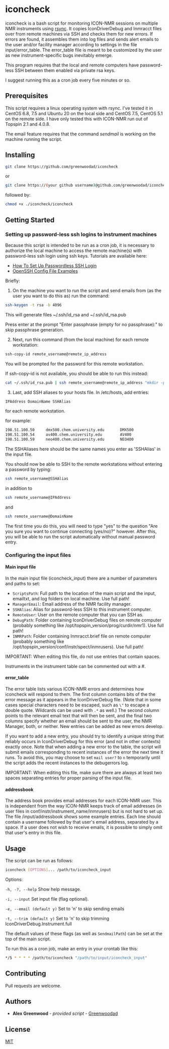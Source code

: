 # iconcheck

iconcheck is a bash script for monitoring ICON-NMR sessions on multiple NMR instruments
using [rsync](https://download.samba.org/pub/rsync/rsync.html). It copies IconDriverDebug 
and Inmracct files over from remote machines via SSH and checks them for new errors. If 
errors are found, it assembles them into log files and sends alert emails to the user and/or 
facility manager according to settings in the file input/error_table. The error_table file 
is meant to be customized by the user as new instrument-specific bugs inevitably emerge. 

This program requires that the local and remote computers have password-less SSH between them
enabled via private rsa keys.

I suggest running this as a cron job every five minutes or so.

## Prerequisites

This script requires a linux operating system with rsync. I've tested it in CentOS 6.8, 7.5 and Ubuntu 20
on the local side and CentOS 7.5, CentOS 5.1 on the remote side. I have only tested this with ICON-NMR
run out of Topspin 2.1 and 4.0.8. 

The email feature requires that the command *sendmail* is working on the machine running the script.

## Installing
```sh
git clone https://github.com/greenwoodad/iconcheck
```
or 

```sh
git clone https://(your github username)@github.com/greenwoodad/iconcheck.git
```

followed by:
```sh
chmod +x ./iconcheck/iconcheck
```
## Getting Started

### Setting up password-less ssh logins to instrument machines

Because this script is intended to be run as a cron job, it is necessary to authorize the local
machine to access the remote machine(s) with password-less ssh login using ssh keys. Tutorials
are available here: 
* [How To Set Up Passwordless SSH Login](https://linuxize.com/post/how-to-setup-passwordless-ssh-login/)
* [OpenSSH Config File Examples](https://www.cyberciti.biz/faq/create-ssh-config-file-on-linux-unix/)

Briefly: 
1) On the machine you want to run the script and send emails from (as the user you want to do this as) run the command:

```sh
ssh-keygen -t rsa -b 4096
```

This will generate files ~/.ssh/id_rsa and ~/.ssh/id_rsa.pub 

Press enter at the prompt "Enter passphrase (empty for no passphrase):" to skip passphrase generation.

2) Next, run this command (from the local machine) for each remote workstation:

```sh
ssh-copy-id remote_username@remote_ip_address
```
You will be prompted for the password for this remote workstation. 

If ssh-copy-id is not available, you should be able to run this instead:

```sh
cat ~/.ssh/id_rsa.pub | ssh remote_username@remote_ip_address "mkdir -p ~/.ssh && chmod 700 ~/.ssh && cat >> ~/.ssh/authorized_keys && chmod 600 ~/.ssh/authorized_keys"
```

3) Last, add SSH aliases to your hosts file. In /etc/hosts, add entries:

```sh
IPAddress DomainName SSHAlias
```

for each remote workstation.

for example:
```sh
198.51.100.50     dmx500.chem.university.edu       DMX500
198.51.100.54     av400.chem.university.edu        AV400
198.51.100.59     neo400.chem.university.edu       NEO400
```
The SSHAliases here should be the same names you enter as 'SSHAlias' in the input file. 

You should now be able to SSH to the remote workstations without entering a password by typing: 

```sh
ssh remote_username@SSHAlias
```

in addition to 
```sh
ssh remote_username@IPAddress 
```
and
```sh
ssh remote_username@DomainName 
```

The first time you do this, you will need to type "yes" to the question "Are you sure you want
to continue connecting (yes/no)?" however. After this, you will be able to run the script 
automatically without manual password entry.

### Configuring the input files

#### Main input file

In the main input file (iconcheck_input) there are a number of parameters and paths to set:

* `ScriptsPath`: Full path to the location of the main script and the input, emailtxt, and log folders on local machine. Use full path!
* `ManagerEmail`: Email address of the NMR facility manager.
* `SSHAlias`: Alias for password-less SSH to this instrument computer.
* `RemoteUser`: User on the remote computer that you can SSH as.
* `DebugPath`: Folder containing IconDriverDebug files on remote computer (probably something like /opt/topspin_version/prog/curdir/nmr1). Use full path!
* `INMRPath`: Folder containing Inmracct.brief file on remote computer (probably something like /opt/topspin_version/conf/instr/spect/inmrusers). Use full path!

IMPORTANT: When editing this file, do not use entries that contain spaces. 

Instruments in the instrument table can be commented out with a #.

#### error_table

The error table lists various ICON-NMR errors and determines how iconcheck will respond to them. The first column contains bits of the 
the error message as it appears in the IconDriverDebug file. (Note that in some cases special characters need to be escaped, such as `\"` 
to escape a double quote. Wildcards can be used with `.*` as well.) The second column points to the relevant email text that will then 
be sent, and the final two columns specify whether an email should be sent to the user, the NMR Manager, both, or neither. New entries 
can be added as new errors develop.

If you want to add a new entry, you should try to identify a unique string that reliably occurs in IconDriverDebug for this error (and 
not in other contexts) exactly once. Note that when adding a new error to the table, the script will submit emails corresponding to recent
instances of the error the next time it runs. To avoid this, you may choose to set `mail user?` to `n` temporarily until the script
adds the recent instances to the debugerrors log. 

IMPORTANT: When editing this file, make sure there are always at least two spaces separating entries for proper parsing of the input file.

#### addressbook

The address book provides email addresses for each ICON-NMR user. This is independent from the way ICON-NMR keeps track of email addresses
(in user files in conf/instr/instrument_name/inmrusers) but is not hard to set up. The file /input/addressbook shows some example entries. 
Each line should contain a username followed by that user's email address, separated by a space. If a user does not wish to receive emails,
it is possible to simply omit that user's entry in this file.

## Usage

The script can be run as follows:

```sh
iconcheck [OPTIONS]... /path/to/iconcheck_input
```

Options:

 `-h, -?, --help`                           Show help message.

 `-i, --input`                              Set input file (flag optional).

 `-e, --email (default y)`                  Set to 'n' to skip sending emails

 `-t, --trim (default y)`                   Set to 'n' to skip trimming IconDriverDebug.Instrument.full


The default values of these flags (as well as `SendmailPath`) can be set at the top of the main script.

To run this as a cron job, make an entry in your crontab like this:

```sh
*/5 * * * * /path/to/iconcheck "/path/to/input/iconcheck_input"
```

## Contributing
Pull requests are welcome. 

## Authors

  - **Alex Greenwood** - *provided script* -
    [Greenwoodad](https://github.com/Greenwoodad)

## License
[MIT](https://choosealicense.com/licenses/mit/)
